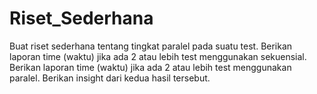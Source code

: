 # Riset_Sederhana
Buat riset sederhana tentang tingkat paralel pada suatu test.   Berikan laporan time (waktu) jika ada 2 atau lebih test menggunakan sekuensial. Berikan laporan time (waktu) jika ada 2 atau lebih test menggunakan paralel. Berikan insight dari kedua hasil tersebut. 
